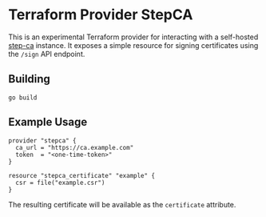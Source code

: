 # Terraform Provider StepCA

This is an experimental Terraform provider for interacting with a self-hosted [step-ca](https://github.com/smallstep/certificates) instance. It exposes a simple resource for signing certificates using the `/sign` API endpoint.

## Building

```
go build
```

## Example Usage

```
provider "stepca" {
  ca_url = "https://ca.example.com"
  token  = "<one-time-token>"
}

resource "stepca_certificate" "example" {
  csr = file("example.csr")
}
```

The resulting certificate will be available as the `certificate` attribute.

